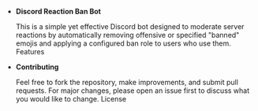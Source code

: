 * **Discord Reaction Ban Bot**

    This is a simple yet effective Discord bot designed to moderate server reactions by automatically removing offensive or specified "banned" emojis and applying a configured ban role to users who use them.
Features



* **Contributing**

    Feel free to fork the repository, make improvements, and submit pull requests. For major changes, please open an issue first to discuss what you would like to change.
License
